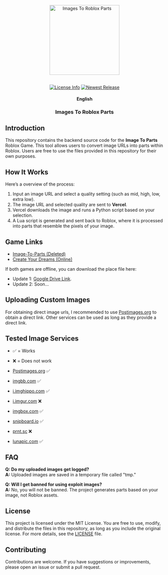 <!---
Copyright 2024 Colten Wade Parker. All rights reserved.

Licensed under the MIT License;
you may not use this file except in compliance with the License.
You may obtain a copy of the License at

    https://opensource.org/licenses/MIT

Unless required by applicable law or agreed to in writing, software
distributed under the License is distributed on an "AS IS" BASIS,
WITHOUT WARRANTIES OR CONDITIONS OF ANY KIND, either express or implied.
See the License for the specific language governing permissions and
limitations under the License.
-->

<p align="center">
  <img alt="Images To Roblox Parts" src="https://i.postimg.cc/MGx8XrT6/Roblox-Logo-2022.jpg" width="222" height="222" style="max-width: 100%;">
  <br/>
  <br/>
</p>

<p align="center">
    <a href="https://github.com/coltenthefirst/image-to-roblox"><img alt="License Info" src="https://img.shields.io/badge/License-MIT-blue.svg"></a>
    <a href="https://github.com/coltenthefirst/image-to-roblox/releases"><img alt="Newest Release" src="https://img.shields.io/github/release/coltenthefirst/image-to-roblox.svg"></a>
</p>

<h4 align="center">
    <p>
        <b>English</b>
    </p>
</h4>

<h3 align="center">
    <p>Images To Roblox Parts</p>
</h3>

## Introduction

This repository contains the backend source code for the **Image To Parts** Roblox Game. This tool allows users to convert image URLs into parts within Roblox. Users are free to use the files provided in this repository for their own purposes.

## How It Works
Here’s a overview of the process:
1. Input an image URL and select a quality setting (such as mid, high, low, extra low).
2. The image URL and selected quality are sent to **Vercel**.
3. Vercel downloads the image and runs a Python script based on your selection.
4. A Lua script is generated and sent back to Roblox, where it is processed into parts that resemble the pixels of your image.

## Game Links
- [Image-To-Parts (Deleted)](https://www.roblox.com/games/78950815879906/Image-To-Parts)
- [Create Your Dreams (Online)](https://www.roblox.com/games/128560311364952/Create-Your-Dreams)


If both games are offline, you can download the place file here:

- Update 1:  [Google Drive Link](https://drive.google.com/file/d/1YdDMn-is_UD_VkbfgQKzQ3mzjJb5QZHY/view?usp=sharing).
- Update 2: Soon...


## Uploading Custom Images
For obtaining direct image urls, I recommended to use [Postimages.org](https://postimages.org/) to obtain a direct link. Other services can be used as long as they provide a direct link.

## Tested Image Services
- ✅ = Works
- ❌ = Does not work

- [Postimages.org](https://postimages.org/) ✅
- [imgbb.com](https://imgbb.com/) ✅
- [i.imghippo.com](https://i.imghippo.com) ✅
- [i.imgur.com](https://i.imgur.com) ❌
- [imgbox.com](https://imgbox.com/) ✅
- [snipboard.io](https://snipboard.io/) ✅
- [prnt.sc](https://prnt.sc/) ❌
- [lunapic.com](https://www7.lunapic.com/editor/?action=quick-upload) ✅

## FAQ

**Q: Do my uploaded images get logged?**  
**A:** Uploaded images are saved in a temporary file called "tmp."

**Q: Will I get banned for using exploit images?**  
**A:** No, you will not be banned. The project generates parts based on your image, not Roblox assets.

## License
This project is licensed under the MIT License. You are free to use, modify, and distribute the files in this repository, as long as you include the original license. For more details, see the [LICENSE](LICENSE) file.

## Contributing
Contributions are welcome. If you have suggestions or improvements, please open an issue or submit a pull request.
